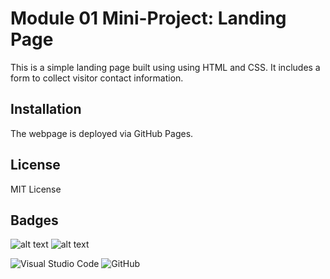 # Module 01 Mini-Project: Landing Page

This is a simple landing page built using using HTML and CSS. It includes a form to collect visitor contact information. 


## Installation

The webpage is deployed via GitHub Pages.


## License

MIT License


## Badges

![alt text](https://img.shields.io/badge/HTML-239120?style=for-the-badge&logo=html5&logoColor=white) ![alt text]( https://img.shields.io/badge/CSS-239120?&style=for-the-badge&logo=css3&logoColor=white)

![Visual Studio Code](https://img.shields.io/badge/Visual%20Studio%20Code-0078d7.svg?style=for-the-badge&logo=visual-studio-code&logoColor=white) ![GitHub](https://img.shields.io/badge/github-%23121011.svg?style=for-the-badge&logo=github&logoColor=white)
